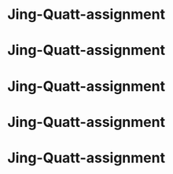 # Jing-Quatt-assignment
# Jing-Quatt-assignment
# Jing-Quatt-assignment
# Jing-Quatt-assignment
# Jing-Quatt-assignment
